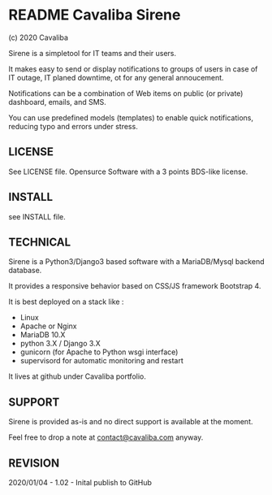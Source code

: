 README Cavaliba Sirene
======================
(c) 2020 Cavaliba 

Sirene is a simpletool for IT teams and their users. 

It makes easy to send or display notifications to groups of users in case of IT outage, IT planed downtime, ot for any general annoucement.

Notifications can be a combination of Web items on public (or private) dashboard, emails, and SMS.

You can use predefined models (templates) to enable quick notifications, reducing typo and errors under stress.


LICENSE
-------
See LICENSE file. Opensurce Software with a 3 points BDS-like license.

INSTALL
-------
see INSTALL file.

TECHNICAL
---------
Sirene is a Python3/Django3 based software with a MariaDB/Mysql backend database.

It provides a responsive behavior based on CSS/JS framework Bootstrap 4.

It is best deployed on a stack like :
- Linux 
- Apache or Nginx
- MariaDB 10.X
- python 3.X / Django 3.X
- gunicorn (for Apache to Python wsgi interface)
- supervisord for automatic monitoring and restart

It lives at github under Cavaliba portfolio.

SUPPORT
-------
Sirene is provided as-is and no direct support is available at the moment. 

Feel free to drop a note at contact@cavaliba.com anyway.

REVISION
--------

2020/01/04 - 1.02 - Inital publish to GitHub


